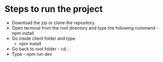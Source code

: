 # Steps to run the project
  *  Download the zip or clone the repository
  *  Open terminal from the root directory and type the following command
    - npm install
  * Go inside client folder and type
    - npm install
  * Go back to root folder - cd ..
  * Type - npm run dev
